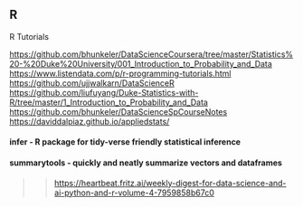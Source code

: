 ## R
R Tutorials

https://github.com/bhunkeler/DataScienceCoursera/tree/master/Statistics%20-%20Duke%20University/001_Introduction_to_Probability_and_Data  
https://www.listendata.com/p/r-programming-tutorials.html  
https://github.com/ujjwalkarn/DataScienceR  
https://github.com/liufuyang/Duke-Statistics-with-R/tree/master/1_Introduction_to_Probability_and_Data  
https://github.com/bhunkeler/DataScienceSpCourseNotes  
https://daviddalpiaz.github.io/appliedstats/  

#### infer - R package for tidy-verse friendly statistical inference  
#### summarytools - quickly and neatly summarize vectors and dataframes  
>> https://heartbeat.fritz.ai/weekly-digest-for-data-science-and-ai-python-and-r-volume-4-7959858b67c0  
